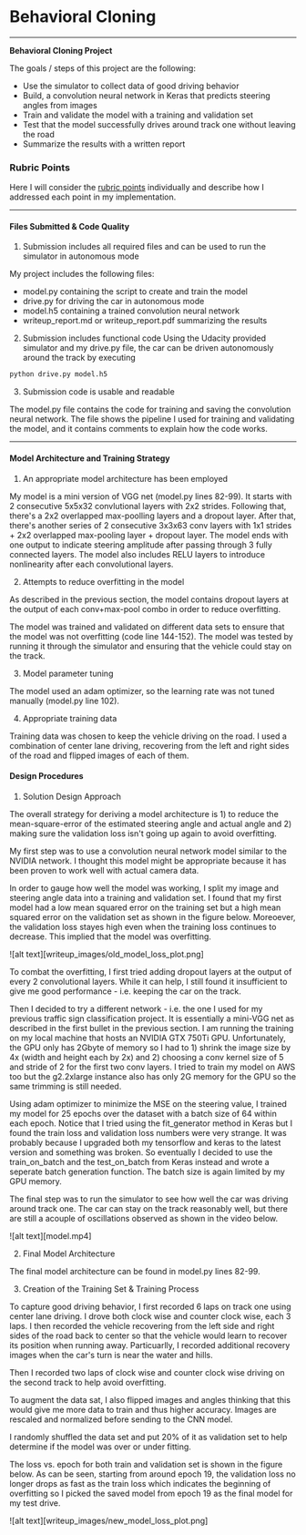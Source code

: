 # **Behavioral Cloning** 

---

**Behavioral Cloning Project**

The goals / steps of this project are the following:
* Use the simulator to collect data of good driving behavior
* Build, a convolution neural network in Keras that predicts steering angles from images
* Train and validate the model with a training and validation set
* Test that the model successfully drives around track one without leaving the road
* Summarize the results with a written report



### Rubric Points

Here I will consider the [rubric points](https://review.udacity.com/#!/rubrics/432/view) individually and describe how I addressed each point in my implementation.  

---
#### Files Submitted & Code Quality

1. Submission includes all required files and can be used to run the simulator in autonomous mode

My project includes the following files:
* model.py containing the script to create and train the model
* drive.py for driving the car in autonomous mode
* model.h5 containing a trained convolution neural network 
* writeup_report.md or writeup_report.pdf summarizing the results

2. Submission includes functional code
Using the Udacity provided simulator and my drive.py file, the car can be driven autonomously around the track by executing 
```sh
python drive.py model.h5
```

3. Submission code is usable and readable

The model.py file contains the code for training and saving the convolution neural network. The file shows the pipeline I used for training and validating the model, and it contains comments to explain how the code works.

---

#### Model Architecture and Training Strategy

1. An appropriate model architecture has been employed

My model is a mini version of VGG net (model.py lines 82-99). It starts with 2 consecutive 5x5x32 convlutional layers with 2x2 strides. Following that, there's a 2x2 overlapped max-poolling layers and a dropout layer. After that, there's another series of 2 consecutive 3x3x63 conv layers with 1x1 strides + 2x2 overlapped max-pooling layer + dropout layer. The model ends with one output to indicate steering amplitude after passing through 3 fully connected layers. The model also includes RELU layers to introduce nonlinearity after each convolutional layers. 

2. Attempts to reduce overfitting in the model

As described in the previous section, the model contains dropout layers at the output of each conv+max-pool combo in order to reduce overfitting. 

The model was trained and validated on different data sets to ensure that the model was not overfitting (code line 144-152). The model was tested by running it through the simulator and ensuring that the vehicle could stay on the track.

3. Model parameter tuning

The model used an adam optimizer, so the learning rate was not tuned manually (model.py line 102).

4. Appropriate training data

Training data was chosen to keep the vehicle driving on the road. I used a combination of center lane driving, recovering from the left and right sides of the road and flipped images of each of them.


#### Design Procedures

1. Solution Design Approach

The overall strategy for deriving a model architecture is 1) to reduce the mean-square-error of the estimated steering angle and actual angle and 2) making sure the validation loss isn't going up again to avoid overfitting.

My first step was to use a convolution neural network model similar to the NVIDIA network. I thought this model might be appropriate because it has been proven to work well with actual camera data.

In order to gauge how well the model was working, I split my image and steering angle data into a training and validation set. I found that my first model had a low mean squared error on the training set but a high mean squared error on the validation set as shown in the figure below. Moreoever, the validation loss stayes high even when the training loss continues to decrease. This implied that the model was overfitting. 

![alt text][writeup_images/old_model_loss_plot.png]

To combat the overfitting, I first tried adding dropout layers at the output of every 2 convolutional layers. While it can help, I still found it insufficient to give me good performance - i.e. keeping the car on the track.

Then I decided to try a different network - i.e. the one I used for my previous traffic sign classification project. It is essentially a mini-VGG net as described in the first bullet in the previous section. I am running the training on my local machine that hosts an NVIDIA GTX 750Ti GPU. Unfortunately, the GPU only has 2Gbyte of memory so I had to 1) shrink the image size by 4x (width and height each by 2x) and 2) choosing a conv kernel size of 5 and stride of 2 for the first two conv layers. I tried to train my model on AWS too but the g2.2xlarge instance also has only 2G memory for the GPU so the same trimming is still needed.

Using adam optimizer to minimize the MSE on the steering value, I trained my model for 25 epochs over the dataset with a batch size of 64 within each epoch. Notice that I tried using the fit_generator method in Keras but I found the train loss and validation loss numbers were very strange. It was probably because I upgraded both my tensorflow and keras to the latest version and something was broken. So eventually I decided to use the train_on_batch and the test_on_batch from Keras instead and wrote a seperate batch generation function. The batch size is again limited by my GPU memory.

The final step was to run the simulator to see how well the car was driving around track one. The car can stay on the track reasonably well, but there are still a acouple of oscillations observed as shown in the video below. 

![alt text][model.mp4]

2. Final Model Architecture

The final model architecture can be found in model.py lines 82-99. 


3. Creation of the Training Set & Training Process

To capture good driving behavior, I first recorded 6 laps on track one using center lane driving. I drove both clock wise and counter clock wise, each 3 laps. I then recorded the vehicle recovering from the left side and right sides of the road back to center so that the vehicle would learn to recover its position when running away. Particuarlly, I recorded additional recovery images when the car's turn is near the water and hills.

Then I recorded two laps of clock wise and counter clock wise driving on the second track to help avoid overfitting.

To augment the data sat, I also flipped images and angles thinking that this would give me more data to train and thus higher accuracy. Images are rescaled and normalized before sending to the CNN model.

I randomly shuffled the data set and put 20% of it as validation set to help determine if the model was over or under fitting. 

The loss vs. epoch for both train and validation set is shown in the figure below. As can be seen, starting from around epoch 19, the validation loss no longer drops as fast as the train loss which indicates the beginning of overfitting so I picked the saved model from epoch 19 as the final model for my test drive.

![alt text][writeup_images/new_model_loss_plot.png]